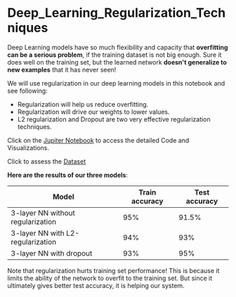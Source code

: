 # Deep_Learning_Regularization_Techniques

Deep Learning models have so much flexibility and capacity that **overfitting can be a serious problem**, if the training dataset is not big enough. Sure it does well on the training set, but the learned network **doesn't generalize to new examples** that it has never seen!

We will use regularization in our deep learning models in this notebook and see following:
- Regularization will help us reduce overfitting.
- Regularization will drive our weights to lower values.
- L2 regularization and Dropout are two very effective regularization techniques.

Click on the [Jupiter Notebook](https://github.com/aprasad13/Deep_Learning_Regularization_Techniques/blob/master/Deep_Learning_Regularization.ipynb) to access the detailed Code and Visualizations.

Click to assess the [Dataset](https://github.com/aprasad13/Deep_Learning_Regularization_Techniques/blob/master/data.mat)

**Here are the results of our three models**: 

| Model                                         | Train accuracy  | Test accuracy  | 
| ----------------------------------------      | --------------- | ---------------|
| 3-layer NN without regularization             | 95%             | 91.5%          | 
| 3-layer NN with L2-regularization             | 94%             | 93%            | 
| 3-layer NN with dropout                       | 93%             | 95%            | 

Note that regularization hurts training set performance! This is because it limits the ability of the network to overfit to the training set. But since it ultimately gives better test accuracy, it is helping our system. 
